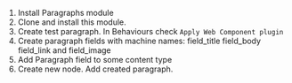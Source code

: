 1. Install Paragraphs module
2. Clone and install this module.
3. Create test paragraph. In Behaviours check `Apply Web Component plugin`
4. Create paragraph fields with machine names: field_title field_body field_link and field_image
5. Add Paragraph field to some content type
6. Create new node. Add created paragraph.